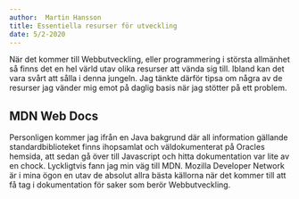 ```yaml
---
author:  Martin Hansson
title: Essentiella resurser för utveckling
date: 5/2-2020
---
```


När det kommer till Webbutveckling, eller programmering i största allmänhet så finns det en hel värld utav olika resurser att vända sig till. Ibland kan det vara svårt att sålla i denna jungeln. Jag tänkte därför tipsa om några av de resurser jag vänder mig emot på daglig basis när jag stötter på ett problem.

<!-- <a href="" target="_blank"><h2>MDN Web Docs</h2></a> -->
## MDN Web Docs
<p>Personligen kommer jag ifrån en Java bakgrund där all information gällande standardbiblioteket finns ihopsamlat och väldokumenterat på Oracles hemsida, att sedan gå över till Javascript och hitta dokumentation var lite av en chock. Lyckligtvis fann jag min väg till MDN.
Mozilla Developer Network är i mina ögon en utav de absolut allra bästa källorna när det kommer till att få tag i dokumentation för saker som berör Webbutveckling. </p>